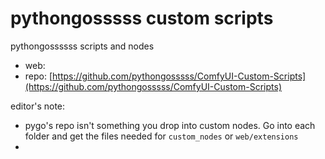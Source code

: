 pythongosssss custom scripts
========================

pythongossssss scripts and nodes

* web:
* repo: [https://github.com/pythongosssss/ComfyUI-Custom-Scripts](https://github.com/pythongosssss/ComfyUI-Custom-Scripts)

editor's note:
* pygo's repo isn't something you drop into custom nodes. Go into each folder and get the files needed for `custom_nodes` or `web/extensions`
* 